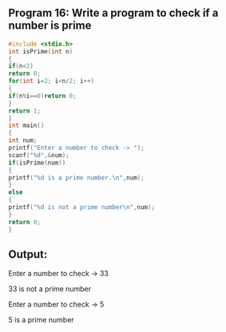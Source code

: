## Program 16: Write a program to check if a number is prime
```C
#include <stdio.h>
int isPrime(int n)
{
if(n<2)
return 0;
for(int i=2; i<n/2; i++)
{
if(n%i==0)return 0;
}
return 1;
}
int main()
{
int num;
printf("Enter a number to check -> ");
scanf("%d",&num);
if(isPrime(num))
{
printf("%d is a prime number.\n",num);
}
else 
{
printf("%d is not a prime number\n",num);
}
return 0;
}
```
## Output:
Enter a number to check -> 33

33 is not a prime number

Enter a number to check -> 5

5 is a prime number

